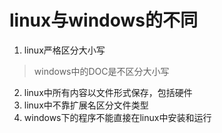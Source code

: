 # linux与windows的不同
1. linux严格区分大小写
> windows中的DOC是不区分大小写
2. linux中所有内容以文件形式保存，包括硬件
3. linux中不靠扩展名区分文件类型
4. windows下的程序不能直接在linux中安装和运行
